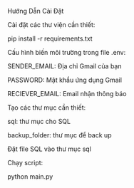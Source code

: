 Hướng Dẫn Cài Đặt

Cài đặt các thư viện cần thiết:

pip install -r requirements.txt

Cấu hình biến môi trường trong file .env:

SENDER_EMAIL: Địa chỉ Gmail của bạn

PASSWORD: Mật khẩu ứng dụng Gmail

RECIEVER_EMAIL: Email nhận thông báo

Tạo các thư mục cần thiết:

sql: thư mục cho SQL

backup_folder: thư mục để back up

Đặt file SQL vào thư mục sql

Chạy script:

python main.py
